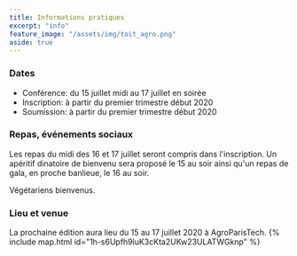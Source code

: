 ```yaml
---
title: Informations pratiques 
excerpt: "info"
feature_image: "/assets/img/toit_agro.png"
aside: true
---
```


### Dates

  * Conférence: du 15 juillet midi au 17 juillet en soirée 
  * Inscription: à partir du premier trimestre début 2020
  * Soumission: à partir du premier trimestre début 2020

### Repas, événements sociaux

Les repas du midi des 16 et 17 juillet seront compris dans
l'inscription. Un apéritif dinatoire de bienvenu sera proposé le 15 au
soir ainsi qu'un repas de gala, en proche banlieue, le 16 au soir.

Végétariens bienvenus.

### Lieu et venue

La prochaine édition aura lieu du 15 au 17 juillet 2020 à AgroParisTech.
{% include map.html id="1h-s6Upfh9luK3cKta2UKw23ULATWGknp" %}





